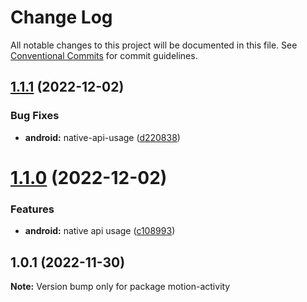 # Change Log

All notable changes to this project will be documented in this file.
See [Conventional Commits](https://conventionalcommits.org) for commit guidelines.

## [1.1.1](https://github.com/nativescript-community/motion-activity/compare/v1.1.0...v1.1.1) (2022-12-02)


### Bug Fixes

* **android:** native-api-usage ([d220838](https://github.com/nativescript-community/motion-activity/commit/d22083823dd5d83ad276d6bda1637783b3689f9f))





# [1.1.0](https://github.com/nativescript-community/motion-activity/compare/v1.0.1...v1.1.0) (2022-12-02)


### Features

* **android:** native api usage ([c108993](https://github.com/nativescript-community/motion-activity/commit/c108993d9adb81ff9f3c5193ede77a12b100b808))





## 1.0.1 (2022-11-30)

**Note:** Version bump only for package motion-activity
